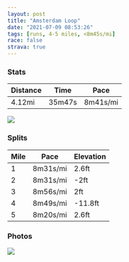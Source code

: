```yaml
---
layout: post
title: "Amsterdam Loop"
date: "2021-07-09 08:53:26"
tags: [runs, 4-5 miles, <8m45s/mi]
race: false
strava: true
---
```


### Stats

| Distance | Time | Pace |
|----------|------|------|
|4.12mi|35m47s|8m41s/mi|

<img src='https://maps.googleapis.com/maps/api/staticmap?maptype=roadmap&path=enc:qfpuBhgf|Q^V\?RUNGt@KXFJATIZGt@W\ItAO^Oj@Gv@MJEVCJLv@Ot@EpAe@f@G|@WB?FLXPXAdASJGJALKHAR\DNFh@@b@HjAJ^@b@`@~BJ`AJj@Bf@Gj@b@fAD\?f@RfABv@RhARn@Hl@?dAR`@EJAROd@[V]`@Q^C~@DJFBJRD^ZtANET@TGt@ElARN?`@JRCf@PJ?x@^n@P`@Xl@L\Np@DVFBFHFV@BLJBJBJAdABhAf@XVJDL@jA~@\Zl@hARn@JLBJD^Jb@CXNx@F`ALjA?j@Qv@IDML@RKZ]ZO@i@Lu@E_@@aAQ]MS[s@Qa@QQCa@Oe@KUAGDE?IAIGS?_CkA_Ai@a@KQO]IYQWISQ}@e@SCWIw@m@_@o@c@i@c@q@K[SaAGeASu@B]FQHGTu@x@uATKZIr@Gt@QRFZ@XLVPNCb@HRJx@HnA\ZDRLHVTHRMR@DDVH\DBDt@Z\Ib@HVNd@NXPH?LFXTPZDCH@HTPXj@^`@j@?DJRLb@Tf@BHCDLVJ\LVDfATxABf@@RGXMX_@`@?p@o@p@OFa@J]Ee@?u@MKIUM_AOCKOSg@Kk@Ya@O[GGFQDo@QOIw@WIAOG[G[Qm@U{@k@S?MCgAm@SAWMQO}BeC_@w@i@k@Eg@[eBC[?QF_@Ve@Jc@P[l@w@FA^c@P?PCZ@o@ZK?GKo@iBESW{@Ge@HO{@WRm@CKSWCa@I]@EE_@G[?KOe@O]CSGuAMk@Ei@Cm@Kc@AqASaAQwAO[G{@KMEoAIiAAi@Qe@S{@OCCBg@h@[@GD]J[RK@k@IUHUAw@Ba@LMJ}@DENe@HU?c@LgBRSPeAL&key=AIzaSyC1MId7bFpkLXNAaYhBSTb8jLyiSqzbDtM&size=800x800&markers=color:yellow|label:S|19.42137,-99.16037&markers=color:green|label:F|19.420529999999992,-99.16059999999996'>

### Splits

| Mile | Pace | Elevation |
|------|------|-----------|
|1|8m31s/mi|2.6ft|
|2|8m31s/mi|-2ft|
|3|8m56s/mi|2ft|
|4|8m49s/mi|-11.8ft|
|5|8m20s/mi|2.6ft|

### Photos
<img src='https://dgtzuqphqg23d.cloudfront.net/eZ9YdUOZQRgBRqHoi8l1ewFb5BT5vJQQKQNMycjSaBo-682x768.jpg'>
